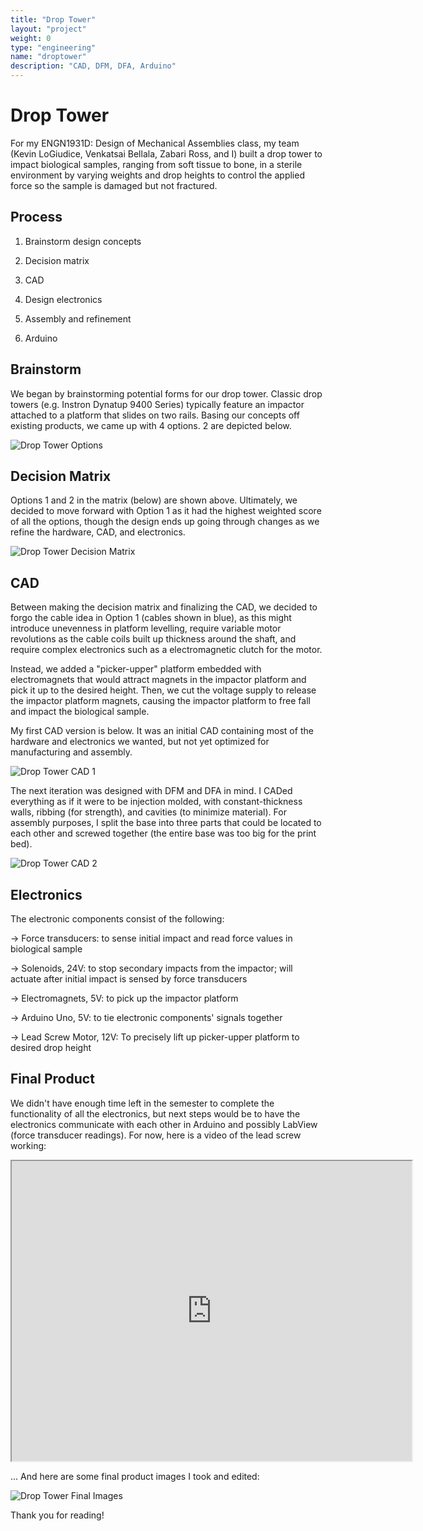 ```yaml
---
title: "Drop Tower"
layout: "project"
weight: 0
type: "engineering"
name: "droptower"
description: "CAD, DFM, DFA, Arduino"
---
```


# Drop Tower

For my ENGN1931D: Design of Mechanical Assemblies class, my team (Kevin LoGiudice, Venkatsai Bellala, Zabari Ross, and I) built a drop tower to impact biological samples, ranging from soft tissue to bone, in a sterile environment by varying weights and drop heights to control the applied force so the sample is damaged but not fractured.

## Process

1) Brainstorm design concepts

2) Decision matrix

3) CAD

4) Design electronics

5) Assembly and refinement

6) Arduino

## Brainstorm

We began by brainstorming potential forms for our drop tower. Classic drop towers (e.g. Instron Dynatup 9400 Series) typically feature an impactor attached to a platform that slides on two rails. Basing our concepts off existing products, we came up with 4 options. 2 are depicted below.

![Drop Tower Options](/img/droptoweroptions.png)

## Decision Matrix

Options 1 and 2 in the matrix (below) are shown above. Ultimately, we decided to move forward with Option 1 as it had the highest weighted score of all the options, though the design ends up going through changes as we refine the hardware, CAD, and electronics.

![Drop Tower Decision Matrix](/img/droptowerdecision.png)

## CAD

Between making the decision matrix and finalizing the CAD, we decided to forgo the cable idea in Option 1 (cables shown in blue), as this might introduce unevenness in platform levelling, require variable motor revolutions as the cable coils built up thickness around the shaft, and require complex electronics such as a electromagnetic clutch for the motor.

Instead, we added a "picker-upper" platform embedded with electromagnets that would attract magnets in the impactor platform and pick it up to the desired height. Then, we cut the voltage supply to release the impactor platform magnets, causing the impactor platform to free fall and impact the biological sample.

My first CAD version is below. It was an initial CAD containing most of the hardware and electronics we wanted, but not yet optimized for manufacturing and assembly.

![Drop Tower CAD 1](/img/droptowerCAD1.png)

The next iteration was designed with DFM and DFA in mind. I CADed everything as if it were to be injection molded, with constant-thickness walls, ribbing (for strength), and cavities (to minimize material). For assembly purposes, I split the base into three parts that could be located to each other and screwed together (the entire base was too big for the print bed).

![Drop Tower CAD 2](/img/droptowerCAD2.png)

## Electronics

The electronic components consist of the following:

→ Force transducers: to sense initial impact and read force values in biological sample

→ Solenoids, 24V: to stop secondary impacts from the impactor; will actuate after initial impact is sensed by force transducers

→ Electromagnets, 5V: to pick up the impactor platform

→ Arduino Uno, 5V: to tie electronic components' signals together

→ Lead Screw Motor, 12V: To precisely lift up picker-upper platform to desired drop height

## Final Product

We didn't have enough time left in the semester to complete the functionality of all the electronics, but next steps would be to have the electronics communicate with each other in Arduino and possibly LabView (force transducer readings). For now, here is a video of the lead screw working:

<iframe src="https://drive.google.com/file/d/14r4gp3mfyXEpXnRA3ieYh5T8YAWu-8Hz/preview" width="640" height="480" allow="autoplay"></iframe>

... And here are some final product images I took and edited:

![Drop Tower Final Images](/img/droptowerfinal-min.png)

Thank you for reading!
